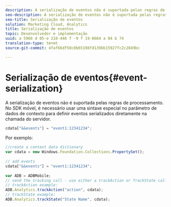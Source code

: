 ```yaml
---
description: A serialização de eventos não é suportada pelas regras de processamento. No SDK para dispositivos móveis, deve-se usar uma sintaxe especial no parâmetro de dados de contexto para definir eventos serializados diretamente na chamada do servidor.
seo-description: A serialização de eventos não é suportada pelas regras de processamento. No SDK para dispositivos móveis, deve-se usar uma sintaxe especial no parâmetro de dados de contexto para definir eventos serializados diretamente na chamada do servidor.
seo-title: Serialização de eventos
solution: Marketing Cloud, Analytics
title: Serialização de eventos
topic: Desenvolvedor e implementação
uuid: a 5966 d 05-e 218-446 f -9 f 19-8664 a 84 b 74
translation-type: tm+mt
source-git-commit: 4faf66df50c8b65198fd139bb15927fc2c2849bc

---
```



# Serialização de eventos{#event-serialization}

A serialização de eventos não é suportada pelas regras de processamento. No SDK móvel, é necessário usar uma sintaxe especial no parâmetro de dados de contexto para definir eventos serializados diretamente na chamada do servidor.

```js
cdata["&&events"] = "event1:12341234";
```

Por exemplo:

```js
//create a context data dictionary 
var cdata = new Windows.Foundation.Collections.PropertySet(); 
 
// add events 
cdata["&&events"] = "event1:12341234"; 
 
var ADB = ADBMobile; 
// send the tracking call - use either a trackAction or TrackState call. 
// trackAction example: 
ADB.Analytics.trackAction("action", cdata); 
// trackState example: 
ADB.Analytics.trackState("State Name", cdata);
```

